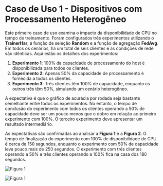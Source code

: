 # Caso de Uso 1 - Dispositivos com Processamento Heterogêneo

Este primeiro caso de uso examina o impacto da disponibilidade de CPU no tempo de treinamento. Foram configurados três experimentos utilizando o **TrainerHar**, a função de seleção **Random** e a função de agregação **FedAvg**. Em todos os cenários, há um total de seis clientes e as condições de rede são idênticas. Aqui estão os detalhes dos experimentos:

1. **Experimento 1**: 100% da capacidade de processamento do host é disponibilizada para todos os clientes.
2. **Experimento 2**: Apenas 50% da capacidade de processamento é fornecida a todos os clientes.
3. **Experimento 3**: Três clientes têm 100% de capacidade, enquanto os outros três têm 50%, simulando um cenário heterogêneo.

A expectativa é que o gráfico de acurácia por rodada seja bastante semelhante entre todos os experimentos. No entanto, o tempo de conclusão do experimento com todos os clientes operando a 50% de capacidade deve ser um pouco menos que o dobro em relação ao primeiro experimento com 100%. O terceiro experimento deve apresentar um resultado intermediário.

As expectativas são confirmadas ao analisar a **Figura 1** e a **Figura 2**. O tempo de finalização do experimento com 100% de disponibilidade de CPU é cerca de 150 segundos, enquanto o experimento com 50% de capacidade leva pouco mais de 250 segundos. O experimento com três clientes operando a 50% e três clientes operando a 100% fica na casa dos 180 segundos.

![Figura 1](https://github.com/lprm-ufes/MininetFed/blob/main/casos_de_uso/figuras/caso1fig1.png)

![Figura 1](https://github.com/lprm-ufes/MininetFed/blob/main/casos_de_uso/figuras/caso1fig2.png)
